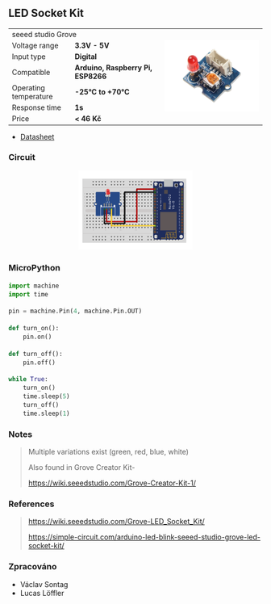## LED Socket Kit

<table border="0" width="100%"><tr><td colspan=2 width="60%">seeed studio Grove </td>
<td rowspan=9 width="40%" align="right"><img src="../../.img/LED Socket Kit v1.5.jpg" width="200px" /></td></tr>
<tr><td>Voltage range</td><td><b>3.3V - 5V</b></td></tr>
<tr><td>Input type</td><td><b>Digital</b></td></tr>
<tr><td>Compatible</td><td><b>Arduino, Raspberry Pi, ESP8266</b></td></tr>
<tr><td>Operating temperature</td><td><b>-25°C to +70°C</b></td></tr>
<tr><td>Response time</td><td><b>1s</b></td></tr>
<tr><td>Price</td><td><b>< 46 Kč</b></td></tr></table>

* [Datasheet](./datasheet.pdf)

### Circuit
<p align="center"><img src="../../.img/LED Socket Kit v1.5.png" width="45%" /></p>

### MicroPython

```python
import machine
import time

pin = machine.Pin(4, machine.Pin.OUT)

def turn_on():
    pin.on()

def turn_off():
    pin.off()

while True:
    turn_on()
    time.sleep(5)
    turn_off()
    time.sleep(1)
```

### Notes
> Multiple variations exist (green, red, blue, white)
>
> Also found in Grove Creator Kit-
>
>https://wiki.seeedstudio.com/Grove-Creator-Kit-1/

### References
> https://wiki.seeedstudio.com/Grove-LED_Socket_Kit/
>
> https://simple-circuit.com/arduino-led-blink-seeed-studio-grove-led-socket-kit/
### Zpracováno
- Václav Sontag
- Lucas Löffler
